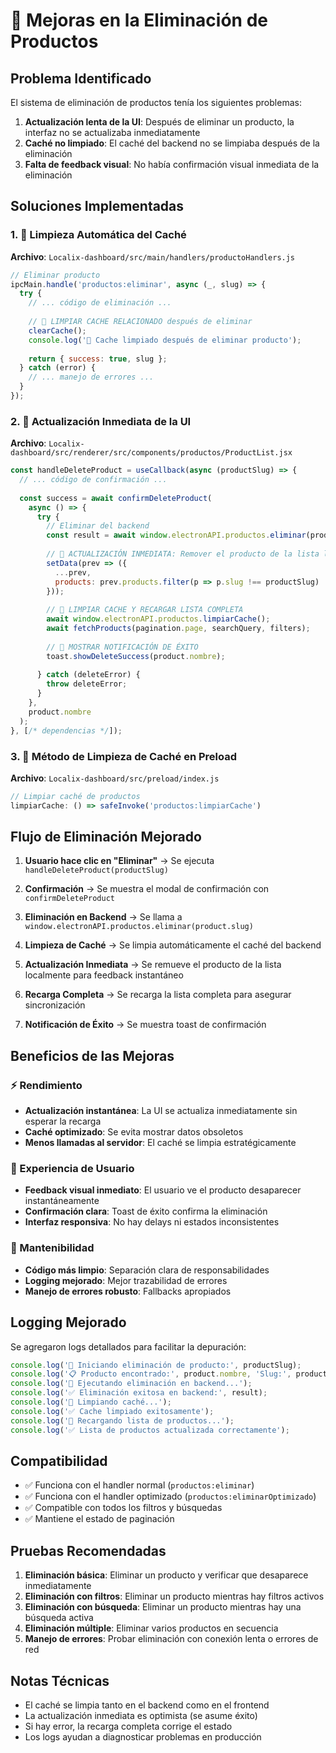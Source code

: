 # 🚀 Mejoras en la Eliminación de Productos

## Problema Identificado

El sistema de eliminación de productos tenía los siguientes problemas:

1. **Actualización lenta de la UI**: Después de eliminar un producto, la interfaz no se actualizaba inmediatamente
2. **Caché no limpiado**: El caché del backend no se limpiaba después de la eliminación
3. **Falta de feedback visual**: No había confirmación visual inmediata de la eliminación

## Soluciones Implementadas

### 1. 🧹 Limpieza Automática del Caché

**Archivo**: `Localix-dashboard/src/main/handlers/productoHandlers.js`

```javascript
// Eliminar producto
ipcMain.handle('productos:eliminar', async (_, slug) => {
  try {
    // ... código de eliminación ...
    
    // 🚀 LIMPIAR CACHE RELACIONADO después de eliminar
    clearCache();
    console.log('🧹 Cache limpiado después de eliminar producto');
    
    return { success: true, slug };
  } catch (error) {
    // ... manejo de errores ...
  }
});
```

### 2. 🚀 Actualización Inmediata de la UI

**Archivo**: `Localix-dashboard/src/renderer/src/components/productos/ProductList.jsx`

```javascript
const handleDeleteProduct = useCallback(async (productSlug) => {
  // ... código de confirmación ...
  
  const success = await confirmDeleteProduct(
    async () => {
      try {
        // Eliminar del backend
        const result = await window.electronAPI.productos.eliminar(product.slug);
        
        // 🚀 ACTUALIZACIÓN INMEDIATA: Remover el producto de la lista localmente
        setData(prev => ({
          ...prev,
          products: prev.products.filter(p => p.slug !== productSlug)
        }));
        
        // 🚀 LIMPIAR CACHE Y RECARGAR LISTA COMPLETA
        await window.electronAPI.productos.limpiarCache();
        await fetchProducts(pagination.page, searchQuery, filters);
        
        // 🚀 MOSTRAR NOTIFICACIÓN DE ÉXITO
        toast.showDeleteSuccess(product.nombre);
        
      } catch (deleteError) {
        throw deleteError;
      }
    },
    product.nombre
  );
}, [/* dependencias */]);
```

### 3. 🔧 Método de Limpieza de Caché en Preload

**Archivo**: `Localix-dashboard/src/preload/index.js`

```javascript
// Limpiar caché de productos
limpiarCache: () => safeInvoke('productos:limpiarCache')
```

## Flujo de Eliminación Mejorado

1. **Usuario hace clic en "Eliminar"** → Se ejecuta `handleDeleteProduct(productSlug)`

2. **Confirmación** → Se muestra el modal de confirmación con `confirmDeleteProduct`

3. **Eliminación en Backend** → Se llama a `window.electronAPI.productos.eliminar(product.slug)`

4. **Limpieza de Caché** → Se limpia automáticamente el caché del backend

5. **Actualización Inmediata** → Se remueve el producto de la lista localmente para feedback instantáneo

6. **Recarga Completa** → Se recarga la lista completa para asegurar sincronización

7. **Notificación de Éxito** → Se muestra toast de confirmación

## Beneficios de las Mejoras

### ⚡ Rendimiento
- **Actualización instantánea**: La UI se actualiza inmediatamente sin esperar la recarga
- **Caché optimizado**: Se evita mostrar datos obsoletos
- **Menos llamadas al servidor**: El caché se limpia estratégicamente

### 🎯 Experiencia de Usuario
- **Feedback visual inmediato**: El usuario ve el producto desaparecer instantáneamente
- **Confirmación clara**: Toast de éxito confirma la eliminación
- **Interfaz responsiva**: No hay delays ni estados inconsistentes

### 🔧 Mantenibilidad
- **Código más limpio**: Separación clara de responsabilidades
- **Logging mejorado**: Mejor trazabilidad de errores
- **Manejo de errores robusto**: Fallbacks apropiados

## Logging Mejorado

Se agregaron logs detallados para facilitar la depuración:

```javascript
console.log('🔄 Iniciando eliminación de producto:', productSlug);
console.log('📋 Producto encontrado:', product.nombre, 'Slug:', product.slug);
console.log('🚀 Ejecutando eliminación en backend...');
console.log('✅ Eliminación exitosa en backend:', result);
console.log('🧹 Limpiando caché...');
console.log('✅ Cache limpiado exitosamente');
console.log('🔄 Recargando lista de productos...');
console.log('✅ Lista de productos actualizada correctamente');
```

## Compatibilidad

- ✅ Funciona con el handler normal (`productos:eliminar`)
- ✅ Funciona con el handler optimizado (`productos:eliminarOptimizado`)
- ✅ Compatible con todos los filtros y búsquedas
- ✅ Mantiene el estado de paginación

## Pruebas Recomendadas

1. **Eliminación básica**: Eliminar un producto y verificar que desaparece inmediatamente
2. **Eliminación con filtros**: Eliminar un producto mientras hay filtros activos
3. **Eliminación con búsqueda**: Eliminar un producto mientras hay una búsqueda activa
4. **Eliminación múltiple**: Eliminar varios productos en secuencia
5. **Manejo de errores**: Probar eliminación con conexión lenta o errores de red

## Notas Técnicas

- El caché se limpia tanto en el backend como en el frontend
- La actualización inmediata es optimista (se asume éxito)
- Si hay error, la recarga completa corrige el estado
- Los logs ayudan a diagnosticar problemas en producción
